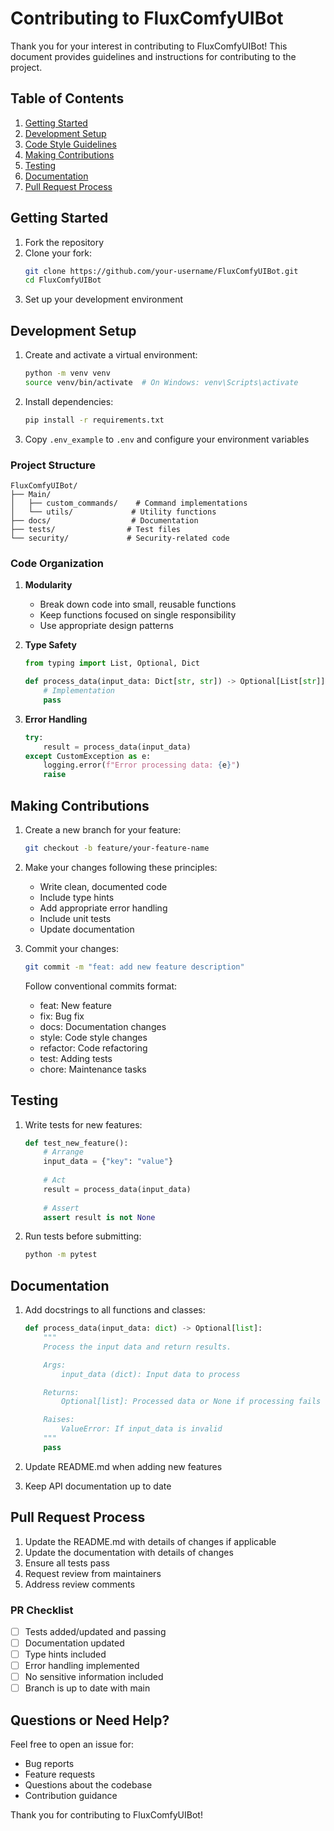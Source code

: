 # Contributing to FluxComfyUIBot

Thank you for your interest in contributing to FluxComfyUIBot! This document provides guidelines and instructions for contributing to the project.

## Table of Contents
1. [Getting Started](#getting-started)
2. [Development Setup](#development-setup)
3. [Code Style Guidelines](#code-style-guidelines)
4. [Making Contributions](#making-contributions)
5. [Testing](#testing)
6. [Documentation](#documentation)
7. [Pull Request Process](#pull-request-process)

## Getting Started

1. Fork the repository
2. Clone your fork:
   ```bash
   git clone https://github.com/your-username/FluxComfyUIBot.git
   cd FluxComfyUIBot
   ```
3. Set up your development environment

## Development Setup

1. Create and activate a virtual environment:
   ```bash
   python -m venv venv
   source venv/bin/activate  # On Windows: venv\Scripts\activate
   ```

2. Install dependencies:
   ```bash
   pip install -r requirements.txt
   ```

3. Copy `.env_example` to `.env` and configure your environment variables


### Project Structure
```
FluxComfyUIBot/
├── Main/
│   ├── custom_commands/    # Command implementations
│   └── utils/             # Utility functions
├── docs/                  # Documentation
├── tests/                # Test files
└── security/             # Security-related code
```

### Code Organization
1. **Modularity**
   - Break down code into small, reusable functions
   - Keep functions focused on single responsibility
   - Use appropriate design patterns

2. **Type Safety**
   ```python
   from typing import List, Optional, Dict

   def process_data(input_data: Dict[str, str]) -> Optional[List[str]]:
       # Implementation
       pass
   ```

3. **Error Handling**
   ```python
   try:
       result = process_data(input_data)
   except CustomException as e:
       logging.error(f"Error processing data: {e}")
       raise
   ```

## Making Contributions

1. Create a new branch for your feature:
   ```bash
   git checkout -b feature/your-feature-name
   ```

2. Make your changes following these principles:
   - Write clean, documented code
   - Include type hints
   - Add appropriate error handling
   - Include unit tests
   - Update documentation

3. Commit your changes:
   ```bash
   git commit -m "feat: add new feature description"
   ```

   Follow conventional commits format:
   - feat: New feature
   - fix: Bug fix
   - docs: Documentation changes
   - style: Code style changes
   - refactor: Code refactoring
   - test: Adding tests
   - chore: Maintenance tasks

## Testing

1. Write tests for new features:
   ```python
   def test_new_feature():
       # Arrange
       input_data = {"key": "value"}
       
       # Act
       result = process_data(input_data)
       
       # Assert
       assert result is not None
   ```

2. Run tests before submitting:
   ```bash
   python -m pytest
   ```

## Documentation

1. Add docstrings to all functions and classes:
   ```python
   def process_data(input_data: dict) -> Optional[list]:
       """
       Process the input data and return results.

       Args:
           input_data (dict): Input data to process

       Returns:
           Optional[list]: Processed data or None if processing fails

       Raises:
           ValueError: If input_data is invalid
       """
       pass
   ```

2. Update README.md when adding new features
3. Keep API documentation up to date

## Pull Request Process

1. Update the README.md with details of changes if applicable
2. Update the documentation with details of changes
3. Ensure all tests pass
4. Request review from maintainers
5. Address review comments

### PR Checklist
- [ ] Tests added/updated and passing
- [ ] Documentation updated
- [ ] Type hints included
- [ ] Error handling implemented
- [ ] No sensitive information included
- [ ] Branch is up to date with main

## Questions or Need Help?

Feel free to open an issue for:
- Bug reports
- Feature requests
- Questions about the codebase
- Contribution guidance

Thank you for contributing to FluxComfyUIBot!
